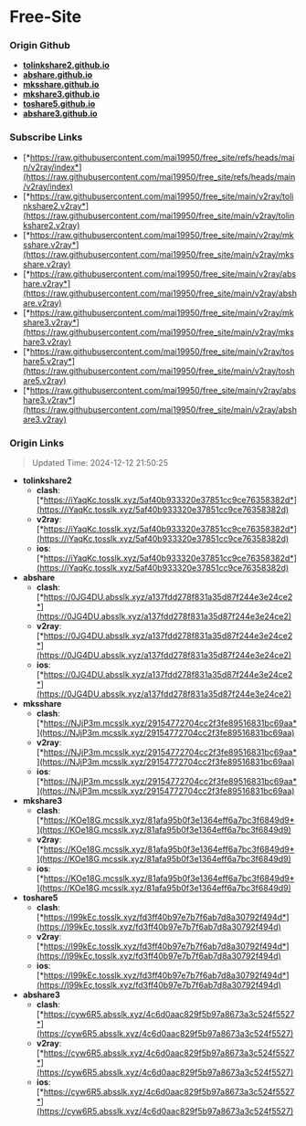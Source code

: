 # Free-Site

### Origin Github

- [**tolinkshare2.github.io**](https://github.com/tolinkshare2/tolinkshare2.github.io)
- [**abshare.github.io**](https://github.com/abshare/abshare.github.io)
- [**mksshare.github.io**](https://github.com/mksshare/mksshare.github.io)
- [**mkshare3.github.io**](https://github.com/mkshare3/mkshare3.github.io)
- [**toshare5.github.io**](https://github.com/toshare5/toshare5.github.io)
- [**abshare3.github.io**](https://github.com/abshare3/abshare3.github.io)

### Subscribe Links

- [*https://raw.githubusercontent.com/mai19950/free_site/refs/heads/main/v2ray/index*](https://raw.githubusercontent.com/mai19950/free_site/refs/heads/main/v2ray/index)
- [*https://raw.githubusercontent.com/mai19950/free_site/main/v2ray/tolinkshare2.v2ray*](https://raw.githubusercontent.com/mai19950/free_site/main/v2ray/tolinkshare2.v2ray)
- [*https://raw.githubusercontent.com/mai19950/free_site/main/v2ray/mksshare.v2ray*](https://raw.githubusercontent.com/mai19950/free_site/main/v2ray/mksshare.v2ray)
- [*https://raw.githubusercontent.com/mai19950/free_site/main/v2ray/abshare.v2ray*](https://raw.githubusercontent.com/mai19950/free_site/main/v2ray/abshare.v2ray)
- [*https://raw.githubusercontent.com/mai19950/free_site/main/v2ray/mkshare3.v2ray*](https://raw.githubusercontent.com/mai19950/free_site/main/v2ray/mkshare3.v2ray)
- [*https://raw.githubusercontent.com/mai19950/free_site/main/v2ray/toshare5.v2ray*](https://raw.githubusercontent.com/mai19950/free_site/main/v2ray/toshare5.v2ray)
- [*https://raw.githubusercontent.com/mai19950/free_site/main/v2ray/abshare3.v2ray*](https://raw.githubusercontent.com/mai19950/free_site/main/v2ray/abshare3.v2ray)

### Origin Links

> Updated Time: 2024-12-12 21:50:25

- **tolinkshare2**
  - **clash**: [*https://iYaqKc.tosslk.xyz/5af40b933320e37851cc9ce76358382d*](https://iYaqKc.tosslk.xyz/5af40b933320e37851cc9ce76358382d)
  - **v2ray**: [*https://iYaqKc.tosslk.xyz/5af40b933320e37851cc9ce76358382d*](https://iYaqKc.tosslk.xyz/5af40b933320e37851cc9ce76358382d)
  - **ios**: [*https://iYaqKc.tosslk.xyz/5af40b933320e37851cc9ce76358382d*](https://iYaqKc.tosslk.xyz/5af40b933320e37851cc9ce76358382d)
- **abshare**
  - **clash**: [*https://0JG4DU.absslk.xyz/a137fdd278f831a35d87f244e3e24ce2*](https://0JG4DU.absslk.xyz/a137fdd278f831a35d87f244e3e24ce2)
  - **v2ray**: [*https://0JG4DU.absslk.xyz/a137fdd278f831a35d87f244e3e24ce2*](https://0JG4DU.absslk.xyz/a137fdd278f831a35d87f244e3e24ce2)
  - **ios**: [*https://0JG4DU.absslk.xyz/a137fdd278f831a35d87f244e3e24ce2*](https://0JG4DU.absslk.xyz/a137fdd278f831a35d87f244e3e24ce2)
- **mksshare**
  - **clash**: [*https://NJjP3m.mcsslk.xyz/29154772704cc2f3fe89516831bc69aa*](https://NJjP3m.mcsslk.xyz/29154772704cc2f3fe89516831bc69aa)
  - **v2ray**: [*https://NJjP3m.mcsslk.xyz/29154772704cc2f3fe89516831bc69aa*](https://NJjP3m.mcsslk.xyz/29154772704cc2f3fe89516831bc69aa)
  - **ios**: [*https://NJjP3m.mcsslk.xyz/29154772704cc2f3fe89516831bc69aa*](https://NJjP3m.mcsslk.xyz/29154772704cc2f3fe89516831bc69aa)
- **mkshare3**
  - **clash**: [*https://KOe18G.mcsslk.xyz/81afa95b0f3e1364eff6a7bc3f6849d9*](https://KOe18G.mcsslk.xyz/81afa95b0f3e1364eff6a7bc3f6849d9)
  - **v2ray**: [*https://KOe18G.mcsslk.xyz/81afa95b0f3e1364eff6a7bc3f6849d9*](https://KOe18G.mcsslk.xyz/81afa95b0f3e1364eff6a7bc3f6849d9)
  - **ios**: [*https://KOe18G.mcsslk.xyz/81afa95b0f3e1364eff6a7bc3f6849d9*](https://KOe18G.mcsslk.xyz/81afa95b0f3e1364eff6a7bc3f6849d9)
- **toshare5**
  - **clash**: [*https://I99kEc.tosslk.xyz/fd3ff40b97e7b7f6ab7d8a30792f494d*](https://I99kEc.tosslk.xyz/fd3ff40b97e7b7f6ab7d8a30792f494d)
  - **v2ray**: [*https://I99kEc.tosslk.xyz/fd3ff40b97e7b7f6ab7d8a30792f494d*](https://I99kEc.tosslk.xyz/fd3ff40b97e7b7f6ab7d8a30792f494d)
  - **ios**: [*https://I99kEc.tosslk.xyz/fd3ff40b97e7b7f6ab7d8a30792f494d*](https://I99kEc.tosslk.xyz/fd3ff40b97e7b7f6ab7d8a30792f494d)
- **abshare3**
  - **clash**: [*https://cyw6R5.absslk.xyz/4c6d0aac829f5b97a8673a3c524f5527*](https://cyw6R5.absslk.xyz/4c6d0aac829f5b97a8673a3c524f5527)
  - **v2ray**: [*https://cyw6R5.absslk.xyz/4c6d0aac829f5b97a8673a3c524f5527*](https://cyw6R5.absslk.xyz/4c6d0aac829f5b97a8673a3c524f5527)
  - **ios**: [*https://cyw6R5.absslk.xyz/4c6d0aac829f5b97a8673a3c524f5527*](https://cyw6R5.absslk.xyz/4c6d0aac829f5b97a8673a3c524f5527)
